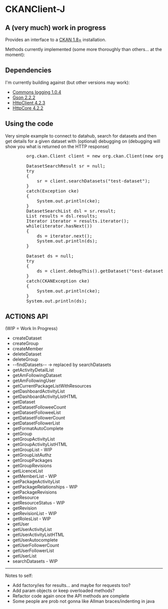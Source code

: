 CKANClient-J
====

A (very much) work in progress
------------------------------

Provides an interface to a [CKAN 1.8+](http://ckan.org) installation.

Methods currently implemented (some more thoroughly than others... at the moment):

Dependencies
------------

I'm currently building against (but other versions may work):

* [Commons logging 1.0.4](http://archive.apache.org/dist/commons/logging/binaries/)
* [Gson 2.2.2](https://code.google.com/p/google-gson/downloads/list?can=1)
* [HttpClient 4.2.3](http://hc.apache.org/downloads.cgi)
* [HttpCore 4.2.2](http://hc.apache.org/downloads.cgi)

Using the code
--------------

Very simple example to connect to datahub, search for datasets and then get details for a given dataset with (optional) debugging on (debugging will show you what is returned on the HTTP response)

<pre>
        org.ckan.Client client = new org.ckan.Client(new org.ckan.Connection("http://datahub.io"),"YOUR_API_KEY");

        DatasetSearchResult sr = null;
        try
        {
            sr = client.searchDatasets("test-dataset");
        }
        catch(Exception cke)
        {
            System.out.println(cke);
        }
        DatasetSearchList dsl = sr.result;
        List<Dataset> results = dsl.results;
        Iterator<Dataset> iterator = results.iterator();
        while(iterator.hasNext())
        {
            ds = iterator.next();
            System.out.println(ds);
        }

        Dataset ds = null;
        try
        {
            ds = client.debugThis().getDataset("test-dataset");
        }
        catch(CKANException cke)
        {
            System.out.println(cke);
        }
        System.out.println(ds);
</pre>

ACTIONS API
-----------

(WIP = Work In Progress)

* createDataset
* createGroup
* createMember
* deleteDataset
* deleteGroup
* --findDatasets-- -> replaced by searchDatasets
* getActivityDetailList
* getAmFollowingDataset
* getAmFollowingUser
* getCurrentPackageListWithResources
* getDashboardActivityList
* getDashboardActivityListHTML
* getDataset
* getDatasetFolloweeCount
* getDatasetFolloweeList
* getDatasetFollowerCount
* getDatasetFollowerList
* getFormatAutoComplete
* getGroup
* getGroupActivityList
* getGroupActivityListHTML
* getGroupList - WIP
* getGroupListAuthz
* getGroupPackages
* getGroupRevisions
* getLicenceList
* getMemberList - WIP
* getPackageActivityList
* getPackageRelationships - WIP
* getPackageRevisions
* getResource
* getResourceStatus - WIP
* getRevision
* getRevisionList - WIP
* getRolesList - WIP
* getUser
* getUserActivityList
* getUserActivityListHTML
* getUserAutocomplete
* getUserFollowerCount
* getUserFollowerList
* getUserList
* searchDatasets - WIP


-------

Notes to self:

* Add factory/ies for results... and maybe for requests too?
* Add param objects or keep overloaded methods?
* Refactor code again once the API methods are complete
* Some people are prob not gonna like Allman braces/indenting in java

